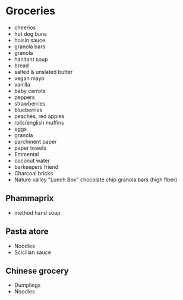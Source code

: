 
# Groceries

- cheerios
- hot dog buns
- hoisin sauce
- granola bars
- granola
- hanitant soup
- bread
- salted & unslated butter
- vegan mayo
- vanilla
- baby carrots
- peppers
- strawberries
- blueberries
- peaches, red apples
- rolls/english muffins
- eggs
- granola
- parchment paper
- paper towels
- Emmental
- coconut water
- barkeepers friend
- Charcoal bricks
- Nature valley "Lunch Box" chocolate chip granola bars (high fiber)

## Phammaprix

- method hand soap

## Pasta atore

- Noodles
- Scicilian sauce

## Chinese grocery

- Dumplings
- Noodles
